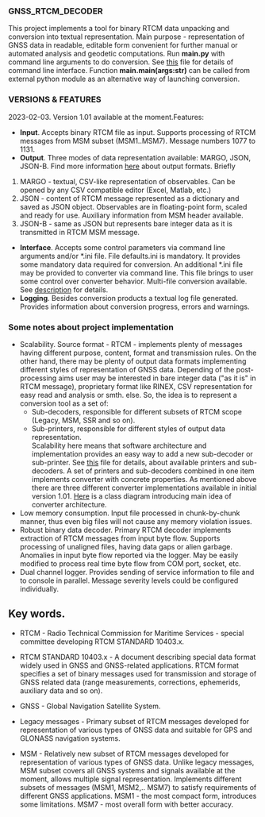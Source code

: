 

### GNSS_RTCM_DECODER

This project implements a tool for binary RTCM data unpacking and conversion into textual representation. Main purpose - representation of GNSS data in readable, editable form convenient for further manual or automated analysis and geodetic computations. Run **main.py** with command line arguments to do conversion. See [this](CommandLineArgs.md) file for details of command line interface. Function **main.main(args:str)** can be called from external python module as an alternative way of launching conversion.

### VERSIONS & FEATURES

2023-02-03. Version 1.01 available at the moment.Features:

- **Input**. Accepts binary RTCM file as input. Supports processing of RTCM messages from MSM subset (MSM1..MSM7). Message numbers 1077 to 1131.
- **Output**. Three modes of data representation available: MARGO, JSON, JSON-B. Find more information [here](OutputFormats.md) about output formats. Briefly
 1. MARGO - textual, CSV-like representation of observables. Can be opened by any CSV compatible editor (Excel, Matlab, etc.)
 2. JSON - content of RTCM message represented as a dictionary and saved as JSON object. Observables are in floating-point form, scaled and ready for use. Auxiliary information from MSM header available.
 3. JSON-B - same as JSON but represents bare integer data as it is transmitted in RTCM MSM message.
- **Interface**. Accepts some control parameters via command line arguments and/or *.ini file. File defaults.ini is mandatory. It provides some mandatory data required for conversion. An additional *.ini file may be provided to converter via command line. This file brings to user some control over converter behavior. Multi-file conversion available. See [description](CommandLineArgs.md) for details.
- **Logging**. Besides conversion products a textual log file generated. Provides information about conversion progress, errors and warnings.


### Some notes about project implementation

- Scalability. Source format - RTCM - implements plenty of messages having different purpose, content, format and transmission rules. On the other hand, there may be plenty of output data formats implementing different styles of representation of GNSS data. Depending of the post-processing aims user may be interested in bare integer data ("as it is" in RTCM message), proprietary format like RINEX, CSV representation for easy read and analysis or smth. else. So, the idea is to represent a conversion tool as a set of:
    - Sub-decoders, responsible for different subsets of RTCM scope (Legacy, MSM, SSR and so on).
    - Sub-printers, responsible for different styles of output data representation.  
    Scalability here means that software architecture and implementation provides an easy way to add a new sub-decoder or sub-printer. See [this](PrintersAndDecoders.md) file for details, about available printers and sub-decoders. A set of printers and sub-decoders combined in one item implements converter with concrete properties. As mentioned above there are three different converter implementations available in initial version 1.01. [Here](ConverterArch.md) is a class diagram introducing main idea of converter architecture.
- Low memory consumption. Input file processed in chunk-by-chunk manner, thus even big files will not cause any memory violation issues.
- Robust binary data decoder. Primary RTCM decoder implements extraction of RTCM messages from input byte flow. Supports processing of unaligned files, having data gaps or alien garbage. Anomalies in input byte flow reported via the logger. May be easily modified to process real time byte flow from COM port, socket, etc.
- Dual channel logger. Provides sending of service information to file and to console in parallel. Message severity levels could be configured individually.


## Key words.

- RTCM - Radio Technical Commission for Maritime Services - special committee developing 
RTCM STANDARD 10403.x.

- RTCM STANDARD 10403.x - A document describing special data format widely used in GNSS
and GNSS-related applications. RTCM format specifies a set of binary messages used for transmission and storage of GNSS related data (range measurements, corrections, ephemerids, auxiliary data and so on).

- GNSS - Global Navigation Satellite System.

- Legacy messages - Primary subset of RTCM messages developed for representation of various
types of GNSS data and suitable for GPS and GLONASS navigation systems.

- MSM - Relatively new subset of RTCM messages developed for representation of various types of GNSS data.
Unlike legacy messages, MSM subset covers all GNSS systems and signals available at the moment,
allows multiple signal representation. Implements different subsets of messages (MSM1, MSM2,.. MSM7)
to satisfy requirements of different GNSS applications. MSM1 - the most compact form, introduces some limitations.
MSM7 - most overall form with better accuracy. 
